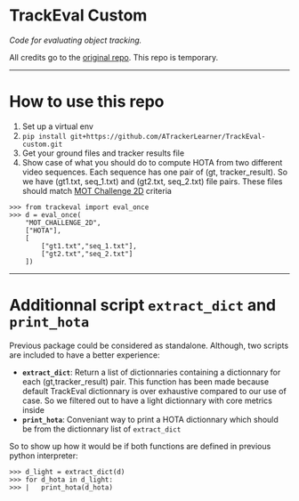 
# TrackEval Custom
*Code for evaluating object tracking.*

All credits go to the [original repo](https://github.com/JonathonLuiten/TrackEval/tree/master/trackeval). This repo is temporary.

***

# How to use this repo

1. Set up a virtual env
2. ``pip install git+https://github.com/ATrackerLearner/TrackEval-custom.git``
3. Get your ground files and tracker results file
4. Show case of what you should do to compute HOTA from two different video sequences. Each sequence has one pair of (gt, tracker_result). So we have (gt1.txt, seq_1.txt) and (gt2.txt, seq_2.txt) file pairs. These files should match [MOT Challenge 2D](https://motchallenge.net/instructions/) criteria 

```
>>> from trackeval import eval_once
>>> d = eval_once(
	"MOT_CHALLENGE_2D",
	["HOTA"],
	[
		["gt1.txt","seq_1.txt"],
		["gt2.txt","seq_2.txt"]
	])
```

***

# Additionnal script ``extract_dict`` and ``print_hota``

Previous package could be considered as standalone. Although, two scripts are included to have a better experience: 
- **``extract_dict``**: Return a list of dictionnaries containing a dictionnary for each (gt,tracker_result) pair. This function has been made because default TrackEval dictionnary is over exhaustive compared to our use of case. So we filtered out to have a light dictionnary with core metrics inside
- **``print_hota``**: Conveniant way to print a HOTA dictionnary which should be from the dictionnary list of ``extract_dict``

So to show up how it would be if both functions are defined in previous python interpreter:

```
>>> d_light = extract_dict(d)
>>> for d_hota in d_light:
>>> |   print_hota(d_hota)
```
